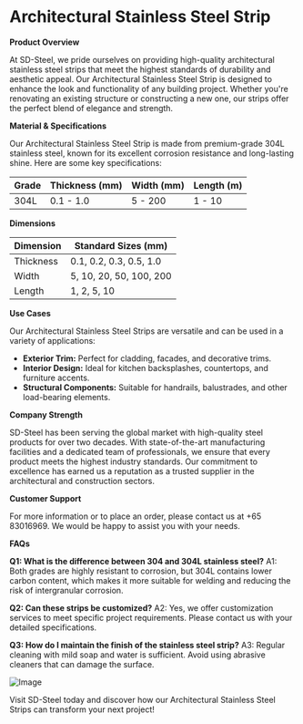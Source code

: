 # Architectural Stainless Steel Strip

**Product Overview**

At SD-Steel, we pride ourselves on providing high-quality architectural stainless steel strips that meet the highest standards of durability and aesthetic appeal. Our Architectural Stainless Steel Strip is designed to enhance the look and functionality of any building project. Whether you're renovating an existing structure or constructing a new one, our strips offer the perfect blend of elegance and strength.

**Material & Specifications**

Our Architectural Stainless Steel Strip is made from premium-grade 304L stainless steel, known for its excellent corrosion resistance and long-lasting shine. Here are some key specifications:

| Grade | Thickness (mm) | Width (mm) | Length (m) |
|-------|----------------|------------|------------|
| 304L  | 0.1 - 1.0      | 5 - 200    | 1 - 10     |

**Dimensions**

| Dimension | Standard Sizes (mm) |
|-----------|---------------------|
| Thickness | 0.1, 0.2, 0.3, 0.5, 1.0 |
| Width     | 5, 10, 20, 50, 100, 200 |
| Length    | 1, 2, 5, 10 |

**Use Cases**

Our Architectural Stainless Steel Strips are versatile and can be used in a variety of applications:
- **Exterior Trim:** Perfect for cladding, facades, and decorative trims.
- **Interior Design:** Ideal for kitchen backsplashes, countertops, and furniture accents.
- **Structural Components:** Suitable for handrails, balustrades, and other load-bearing elements.

**Company Strength**

SD-Steel has been serving the global market with high-quality steel products for over two decades. With state-of-the-art manufacturing facilities and a dedicated team of professionals, we ensure that every product meets the highest industry standards. Our commitment to excellence has earned us a reputation as a trusted supplier in the architectural and construction sectors.

**Customer Support**

For more information or to place an order, please contact us at +65 83016969. We would be happy to assist you with your needs.

**FAQs**

**Q1: What is the difference between 304 and 304L stainless steel?**
A1: Both grades are highly resistant to corrosion, but 304L contains lower carbon content, which makes it more suitable for welding and reducing the risk of intergranular corrosion.

**Q2: Can these strips be customized?**
A2: Yes, we offer customization services to meet specific project requirements. Please contact us with your detailed specifications.

**Q3: How do I maintain the finish of the stainless steel strip?**
A3: Regular cleaning with mild soap and water is sufficient. Avoid using abrasive cleaners that can damage the surface.

![Image](https://github.com/user-attachments/assets/2567258e-e124-4816-932d-1809bd27ef0b)

Visit SD-Steel today and discover how our Architectural Stainless Steel Strips can transform your next project!